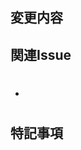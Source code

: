 ## 変更内容

<!-- 変更の概要を記載してください -->

## 関連Issue

<!-- 関連するIssue番号を記載してください -->

- #

## 特記事項

<!-- レビュワーに特に確認してもらいたい点などを記載してください -->
